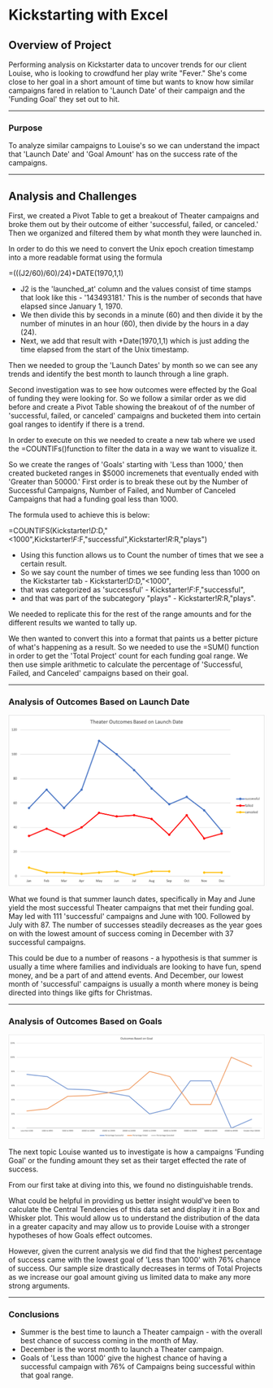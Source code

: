 # Kickstarting with Excel

## Overview of Project

Performing analysis on Kickstarter data to uncover trends for our client Louise, who is looking to crowdfund her play write "Fever." She's come close to her goal in a short amount of time but wants to know how similar campaigns fared in relation to 'Launch Date' of their campaign and the 'Funding Goal' they set out to hit. 

---

### Purpose

To analyze similar campaigns to Louise's so we can understand the impact that 'Launch Date' and 'Goal Amount' has on the success rate of the campaigns.

---
## Analysis and Challenges

First, we created a Pivot Table to get a breakout of Theater campaigns and broke them out by their outcome of either 'successful, failed, or canceled.' Then we organized and filtered them by what month they were launched in. 

In order to do this we need to convert the Unix epoch creation timestamp into a more readable format using the formula 

=(((J2/60)/60)/24)+DATE(1970,1,1)

* J2 is the 'launched_at' column and the values consist of time stamps that look like this - '143493181.' This is the number of seconds that have elapsed since January 1, 1970. 
* We then divide this by seconds in a minute (60) and then divide it by the number of minutes in an hour (60), then divide by the hours in a day (24). 
* Next, we add that result with +Date(1970,1,1) which is just adding the time elapsed from the start of the Unix timestamp. 

Then we needed to group the 'Launch Dates' by month so we can see any trends and identify the best month to launch through a line graph. 

Second investigation was to see how outcomes were effected by the Goal of funding they were looking for. So we follow a similar order as we did before and create a Pivot Table showing the breakout of of the number of 'successful, failed, or canceled' campaigns and bucketed them into certain goal ranges to identify if there is a trend. 

In order to execute on this we needed to create a new tab where we used the =COUNTIFs()function to filter the data in a way we want to visualize it. 

So we create the ranges of 'Goals' starting with 'Less than 1000,' then created bucketed ranges in $5000 incremenets that eventually ended with 'Greater than 50000.' First order is to break these out by the Number of Successful Campaigns, Number of Failed, and Number of Canceled Campaigns that had a funding goal less than 1000. 

The formula used to achieve this is below:  

=COUNTIFS(Kickstarter!$D:$D,"<1000",Kickstarter!$F:$F,"successful",Kickstarter!$R:$R,"plays")

* Using this function allows us to Count the number of times that we see a certain result. 
* So we say count the number of times we see funding less than 1000 on the Kickstarter tab - Kickstarter!$D:$D,"<1000", 
* that was categorized as 'successful' - Kickstarter!$F:$F,"successful", 
* and that was part of the subcategory "plays" - Kickstarter!$R:$R,"plays". 

We needed to replicate this for the rest of the range amounts and for the different results we wanted to tally up. 

We then wanted to convert this into a format that paints us a better picture of what's happening as a result. So we needed to use the =SUM() function in order to get the 'Total Project' count for each funding goal range. We then use simple arithmetic to calculate the percentage of 'Successful, Failed, and Canceled' campaigns based on their goal. 

---

### Analysis of Outcomes Based on Launch Date

![](/Theater_Outcomes_vs_Launch.png)

What we found is that summer launch dates, specifically in May and June yield the most successful Theater campaigns that met their funding goal. May led with 111 'successful' campaigns and June with 100. Followed by July with 87. The number of successes steadily decreases as the year goes on with the lowest amount of success coming in December with 37 successful campaigns. 

This could be due to a number of reasons - a hypothesis is that summer is usually a time where families and individuals are looking to have fun, spend money, and be a part of and attend events. And December, our lowest month of 'successful' campaigns is usually a month where money is being directed into things like gifts for Christmas. 

---

### Analysis of Outcomes Based on Goals

![](/Outcomes_vs_Goals.png)

The next topic Louise wanted us to investigate is how a campaigns 'Funding Goal' or the funding amount they set as their target effected the rate of success. 

From our first take at diving into this, we found no distinguishable trends. 

What could be helpful in providing us better insight would've been to calculate the Central Tendencies of this data set and display it in a Box and Whisker plot. This would allow us to understand the distribution of the data in a greater capacity and may allow us to provide Louise with a stronger hypotheses of how Goals effect outcomes. 

However, given the current analysis we did find that the highest percentage of success came with the lowest goal of 'Less than 1000' with 76% chance of success. 
Our sample size drastically decreases in terms of Total Projects as we increase our goal amount giving us limited data to make any more strong arguments. 

---

### Conclusions

* Summer is the best time to launch a Theater campaign - with the overall best chance of success coming in the month of May. 
* December is the worst month to launch a Theater campaign.
* Goals of 'Less than 1000' give the highest chance of having a successful campaign with 76% of Campaigns being successful within that goal range. 




